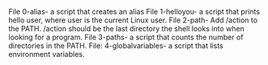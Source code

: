 File 0-alias- a script that creates an alias
File 1-helloyou- a script that prints hello user, where user is the current Linux user.
File 2-path- Add /action to the PATH. /action should be the last directory the shell looks into when looking for a program.
File 3-paths- a script that counts the number of directories in the PATH.
File: 4-globalvariables- a script that lists environment variables.
